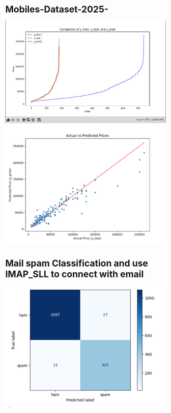 # Mobiles-Dataset-2025-
![img_0](mobiles_dataset/2.png)
![img_1](mobiles_dataset/3.png)

# Mail spam Classification and use IMAP_SLL to connect with email
![img_3](mail_spam_classification/1.png)
